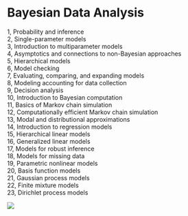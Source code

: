 # Bayesian Data Analysis

1,  Probability and inference<br>
2,  Single-parameter models<br>
3,  Introduction to multiparameter models<br>
4,  Asymptotics and connections to non-Bayesian approaches<br>
5,  Hierarchical models<br>
6,  Model checking<br>
7,  Evaluating, comparing, and expanding models<br>
8,  Modeling accounting for data collection<br>
9,  Decision analysis<br>
10, Introduction to Bayesian computation<br>
11, Basics of Markov chain simulation<br>
12, Computationally efficient Markov chain simulation<br>
13, Modal and distributional approximations<br>
14, Introduction to regression models<br>
15, Hierarchical linear models<br>
16, Generalized linear models<br>
17, Models for robust inference<br>
18, Models for missing data<br>
19, Parametric nonlinear models<br>
20, Basis function models<br>
21, Gaussian process models<br>
22, Finite mixture models<br>
23, Dirichlet process models<br>

<img src="https://images-na.ssl-images-amazon.com/images/I/51X9jo470bL._SX325_BO1,204,203,200_.jpg">
